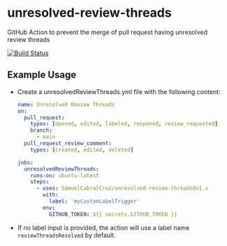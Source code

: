 # unresolved-review-threads

GitHub Action to prevent the merge of pull request having unresolved review threads

[![Build Status](https://github.com/SamuelCabralCruz/unresolved-review-threads/workflows/CI%20-%20Pipeline/badge.svg)](https://github.com/SamuelCabralCruz/unresolved-review-threads/actions)

## Example Usage

- Create a unresolvedReviewThreads.yml file with the following content:
    ```yaml
    name: Unresolved Review Threads 
    on:
      pull_request:
        types: [opened, edited, labeled, reopened, review_requested]
        branch:
          - main
      pull_request_review_comment:
        types: [created, edited, deleted]

    jobs:
      unresolvedReviewThreads:
        runs-on: ubuntu-latest
        steps:
          - uses: SamuelCabralCruz/unresolved-review-threads@v1.x
            with:
              label: 'myCustomLabelTrigger'
            env:
              GITHUB_TOKEN: ${{ secrets.GITHUB_TOKEN }}
    ```
- If no label input is provided, the action will use a label name `reviewThreadsResolved` by default.
